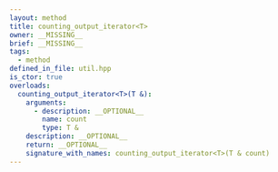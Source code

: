 ```yaml
---
layout: method
title: counting_output_iterator<T>
owner: __MISSING__
brief: __MISSING__
tags:
  - method
defined_in_file: util.hpp
is_ctor: true
overloads:
  counting_output_iterator<T>(T &):
    arguments:
      - description: __OPTIONAL__
        name: count
        type: T &
    description: __OPTIONAL__
    return: __OPTIONAL__
    signature_with_names: counting_output_iterator<T>(T & count)
---
```

